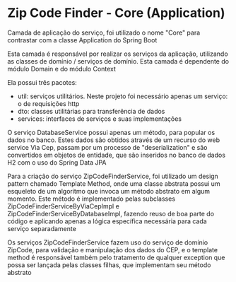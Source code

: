 # Zip Code Finder - Core (Application)

Camada de aplicação do serviço, foi utilizado o nome "Core" para contrastar com a classe Application do Spring Boot

Esta camada é responsável por realizar os serviços da aplicação, utilizando as classes de domínio / serviços de domínio. Esta camada é dependente do módulo Domain e do módulo Context

Ela possui três pacotes:

* util: serviços utilitários. Neste projeto foi necessário apenas um serviço: o de requisições http
* dto: classes utilitárias para transferência de dados 
* services: interfaces de serviços e suas implementações

O serviço DatabaseService possui apenas um método, para popular os dados no banco. Estes dados são obtidos através de um recurso do web service Via Cep, passam por um processo de "deserialization" e são convertidos em objetos de entidade, que são inseridos no banco de dados H2 com o uso do Spring Data JPA

Para a criação do serviço ZipCodeFinderService, foi utilizado um design pattern chamado Template Method, onde uma classe abstrata possui um esqueleto de um algoritmo que invoca um método abstrato em algum momento. Este método é implementado pelas subclasses ZipCodeFinderServiceByViaCepImpl e ZipCodeFinderServiceByDatabaseImpl, fazendo reuso de boa parte do código e aplicando apenas a lógica específica necessária para cada serviço separadamente

Os serviços ZipCodeFinderService fazem uso do serviço de domínio ZipCode, para validação e manipulação dos dados do CEP, e o template method é responsável também pelo tratamento de qualquer exception que possa ser lançada pelas classes filhas, que implementam seu método abstrato
